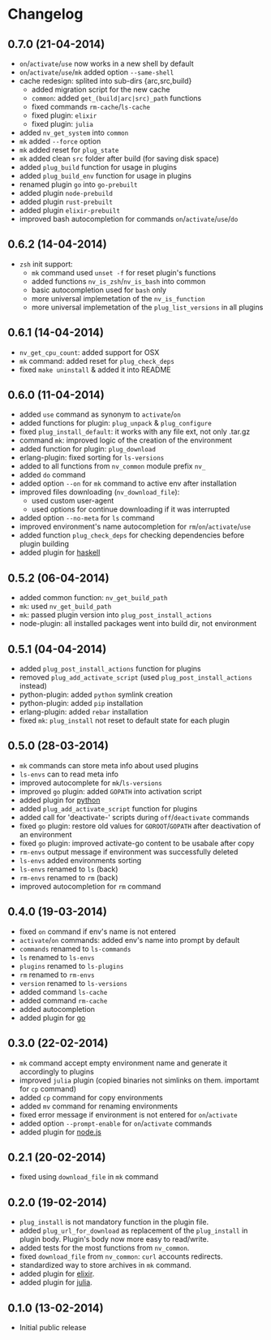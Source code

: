 Changelog
=========

0.7.0 (21-04-2014)
------------------
* ``on``/``activate``/``use`` now works in a new shell by default
* ``on``/``activate``/``use``/``mk`` added option ``--same-shell``
* cache redesign: splited into sub-dirs {arc,src,build}
  * added migration script for the new cache
  * ``common``: added ``get_(build|arc|src)_path`` functions
  * fixed commands ``rm-cache``/``ls-cache``
  * fixed plugin: ``elixir``
  * fixed plugin: ``julia``
* added ``nv_get_system`` into ``common``
* ``mk`` added ``--force`` option
* ``mk`` added reset for ``plug_state``
* ``mk`` added clean ``src`` folder after build (for saving disk space)
* added ``plug_build`` function for usage in plugins
* added ``plug_build_env`` function for usage in plugins
* renamed plugin ``go`` into ``go-prebuilt``
* added plugin ``node-prebuild``
* added plugin ``rust-prebuilt``
* added plugin ``elixir-prebuilt``
* improved bash autocompletion for commands ``on``/``activate``/``use``/``do``

0.6.2 (14-04-2014)
------------------
* ``zsh`` init support:
  * ``mk`` command used ``unset -f`` for reset plugin's functions
  * added functions ``nv_is_zsh``/``nv_is_bash`` into common
  * basic autocompletion used for ``bash`` only
  * more universal implemetation of the ``nv_is_function``
  * more universal implemetation of the ``plug_list_versions`` in all plugins

0.6.1 (14-04-2014)
------------------
* ``nv_get_cpu_count``: added support for OSX
* ``mk`` command: added reset for ``plug_check_deps``
* fixed ``make uninstall`` & added it into README

0.6.0 (11-04-2014)
------------------
* added ``use`` command as synonym to ``activate``/``on``
* added functions for plugin: ``plug_unpack`` & ``plug_configure``
* fixed ``plug_install_default``: it works with any file ext, not only .tar.gz
* command ``mk``: improved logic of the creation of the environment
* added  function for plugin: ``plug_download``
* erlang-plugin: fixed sorting for ``ls-versions``
* added to all functions from ``nv_common`` module prefix ``nv_``
* added ``do`` command
* added option ``--on`` for ``mk`` command to active env after installation
* improved files downloading (``nv_download_file``):
  * used custom user-agent
  * used options for continue downloading if it was interrupted
* added option ``--no-meta`` for ``ls`` command
* improved environment's name autocompletion for ``rm``/``on``/``activate``/``use``
* added function ``plug_check_deps`` for checking dependencies before plugin
  building
* added plugin for [haskell](www.haskell.org)

0.5.2 (06-04-2014)
------------------
* added common function: ``nv_get_build_path``
* ``mk``: used ``nv_get_build_path``
* ``mk``: passed plugin version into ``plug_post_install_actions``
* node-plugin: all installed packages went into build dir, not environment

0.5.1 (04-04-2014)
------------------
* added ``plug_post_install_actions`` function for plugins
* removed ``plug_add_activate_script`` (used ``plug_post_install_actions``
  instead)
* python-plugin: added ``python`` symlink creation
* python-plugin: added ``pip`` installation
* erlang-plugin: added ``rebar`` installation
* fixed ``mk``: ``plug_install`` not reset to default state for each plugin

0.5.0 (28-03-2014)
------------------
* ``mk`` commands can store meta info about used plugins
* ``ls-envs`` can to read meta info
* improved autocomplete for ``mk``/``ls-versions``
* improved ``go`` plugin: added ``GOPATH`` into activation script
* added plugin for [python](https://www.python.org/)
* added ``plug_add_activate_script`` function for plugins
* added call for 'deactivate-' scripts during ``off``/``deactivate`` commands
* fixed ``go`` plugin: restore old values for ``GOROOT``/``GOPATH`` after
  deactivation of an environment
* fixed ``go`` plugin: improved activate-go content to be usabale after copy
* ``rm-envs`` output message if environment was successfully deleted
* ``ls-envs`` added environments sorting
* ``ls-envs`` renamed to ``ls`` (back)
* ``rm-envs`` renamed to ``rm`` (back)
* improved autocompletion for ``rm`` command

0.4.0 (19-03-2014)
------------------
* fixed ``on`` command if env's name is not entered
* ``activate``/``on`` commands: added env's name into prompt by default
* ``commands`` renamed to ``ls-commands``
* ``ls`` renamed to ``ls-envs``
* ``plugins`` renamed to ``ls-plugins``
* ``rm`` renamed to ``rm-envs``
* ``version`` renamed to ``ls-versions``
* added command ``ls-cache``
* added command ``rm-cache``
* added autocompletion
* added plugin for [go](http://golang.org/)

0.3.0 (22-02-2014)
------------------
* ``mk`` command accept empty environment name and generate it
  accordingly to plugins
* improved ``julia`` plugin (copied binaries not simlinks on them.
  importamt for ``cp`` command)
* added ``cp`` command for copy environments
* added ``mv`` command for renaming environments
* fixed error message if environment is not entered for ``on``/``activate``
* added option ``--prompt-enable`` for ``on``/``activate`` commands
* added plugin for [node.js](http://nodejs.org/)

0.2.1 (20-02-2014)
------------------
* fixed using ``download_file`` in ``mk`` command

0.2.0 (19-02-2014)
------------------

* ``plug_install`` is not mandatory function in the plugin file.
* added ``plug_url_for_download`` as replacement of the ``plug_install``
  in plugin body. Plugin's body now more easy to read/write.
* added tests for the most functions from ``nv_common``.
* fixed ``download_file`` from ``nv_common``: ``curl`` accounts redirects.
* standardized way to store archives in ``mk`` command.
* added plugin for [elixir](http://elixir-lang.org/).
* added plugin for [julia](http://julialang.org/).

0.1.0 (13-02-2014)
------------------

* Initial public release
